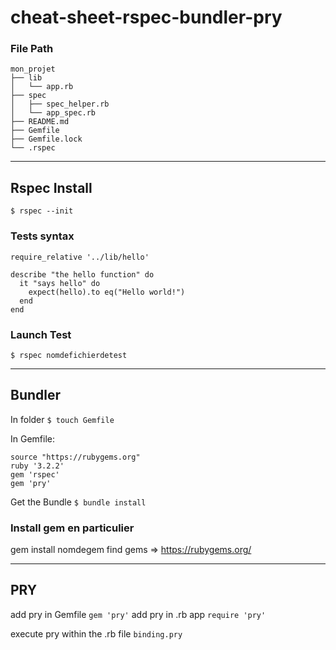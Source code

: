 # cheat-sheet-rspec-bundler-pry

### File Path
```
mon_projet
├── lib
│   └── app.rb
├── spec
│   ├── spec_helper.rb
│   └── app_spec.rb
├── README.md
├── Gemfile
├── Gemfile.lock
└── .rspec
```

-----

## Rspec Install
`$ rspec --init`

### Tests syntax
```
require_relative '../lib/hello'

describe "the hello function" do
  it "says hello" do
    expect(hello).to eq("Hello world!")
  end
end
```

### Launch Test
`$ rspec nomdefichierdetest`

-----

## Bundler 
In folder `$ touch Gemfile`

In Gemfile:
```
source "https://rubygems.org"
ruby '3.2.2'
gem 'rspec'
gem 'pry'
```
Get the Bundle 
`$ bundle install`
 

### Install gem en particulier 
gem install nomdegem 
find gems => https://rubygems.org/ 

-----

## PRY
add pry in Gemfile `gem 'pry'` 
add pry in .rb app `require 'pry'` 

execute pry within the .rb file `binding.pry`
